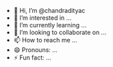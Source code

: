 - 👋 Hi, I’m @chandradityac
- 👀 I’m interested in ...
- 🌱 I’m currently learning ...
- 💞️ I’m looking to collaborate on ...
- 📫 How to reach me ...
- 😄 Pronouns: ...
- ⚡ Fun fact: ...

<!---
chandradityac/chandradityac is a ✨ special ✨ repository because its `README.md` (this file) appears on your GitHub profile.
You can click the Preview link to take a look at your changes.
--->
